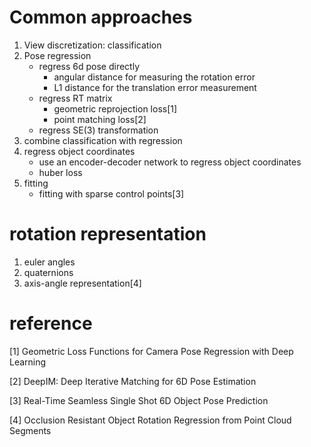 # Common approaches

1. View discretization: classification
2. Pose regression
    * regress 6d pose directly
        - angular distance for measuring the rotation error
        - L1 distance for the translation error measurement
    * regress RT matrix
        - geometric reprojection loss[1]
        - point matching loss[2]
    * regress SE(3) transformation
3. combine classification with regression
4. regress object coordinates
    * use an encoder-decoder network to regress object coordinates
    * huber loss
5. fitting
    * fitting with sparse control points[3]
    
# rotation representation

1. euler angles
2. quaternions
3. axis-angle representation[4]

# reference

[1] Geometric Loss Functions for Camera Pose Regression with Deep Learning

[2] DeepIM: Deep Iterative Matching for 6D Pose Estimation

[3] Real-Time Seamless Single Shot 6D Object Pose Prediction

[4] Occlusion Resistant Object Rotation Regression from Point Cloud Segments
